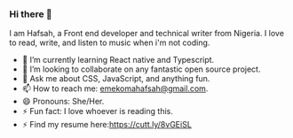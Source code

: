 ### Hi there 👋
 
 I am Hafsah, a Front end developer and technical writer from Nigeria. I love to read, write, and listen to music when i'm not coding.

- 🌱 I’m currently learning React native and Typescript.
- 👯 I’m looking to collaborate on any fantastic open source project.
- 💬 Ask me about CSS, JavaScript, and anything fun.
- 📫 How to reach me: emekomahafsah@gmail.com.
- 😄 Pronouns: She/Her.
- ⚡ Fun fact:  I love whoever is reading this.
- ⚡ Find my resume here:https://cutt.ly/8vGEiSL

